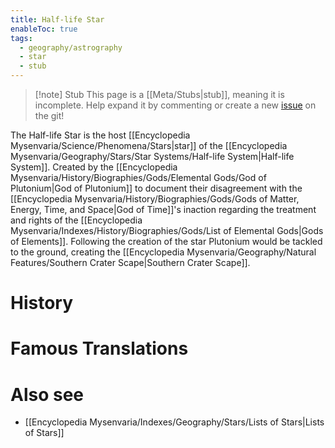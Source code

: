 ```yaml
---
title: Half-life Star
enableToc: true
tags:
  - geography/astrography
  - star
  - stub
---
```


> [!note] Stub
> This page is a [[Meta/Stubs|stub]], meaning it is incomplete. Help expand it by commenting or create a new [issue](https://github.com/RagtimeGal/quartz--encyclopedia-mysenvaria/issues/new/choose) on the git!

The Half-life Star is the host [[Encyclopedia Mysenvaria/Science/Phenomena/Stars|star]] of the [[Encyclopedia Mysenvaria/Geography/Stars/Star Systems/Half-life System|Half-life System]]. Created by the [[Encyclopedia Mysenvaria/History/Biographies/Gods/Elemental Gods/God of Plutonium|God of Plutonium]] to document their disagreement with the [[Encyclopedia Mysenvaria/History/Biographies/Gods/Gods of Matter, Energy, Time, and Space|God of Time]]'s inaction regarding the treatment and rights of the [[Encyclopedia Mysenvaria/Indexes/History/Biographies/Gods/List of Elemental Gods|Gods of Elements]]. Following the creation of the star Plutonium would be tackled to the ground, creating the [[Encyclopedia Mysenvaria/Geography/Natural Features/Southern Crater Scape|Southern Crater Scape]].
# History

# Famous Translations

# Also see
- [[Encyclopedia Mysenvaria/Indexes/Geography/Stars/Lists of Stars|Lists of Stars]]
